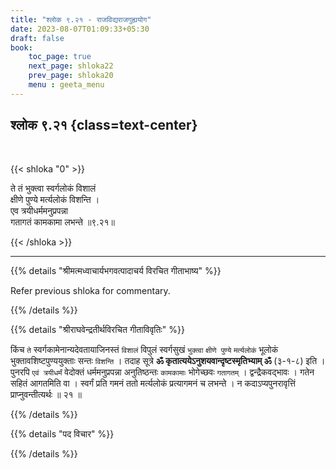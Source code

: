 ```yaml
---
title: "श्लोक ९.२१ - राजविद्यराजगुह्ययोग"
date: 2023-08-07T01:09:33+05:30
draft: false
book:
    toc_page: true
    next_page: shloka22
    prev_page: shloka20
    menu : geeta_menu
---
```




## श्लोक ९.२१ {class=text-center}

<br/>

{{< shloka  "0"  >}}

ते तं भुक्त्वा स्वर्गलोकं विशालं  
क्षीणे पुण्ये मर्त्यलोकं विशन्ति ।   
एव त्रयीधर्ममनुप्रपन्ना  
गतागतं कामकामा लभन्ते ॥९.२१॥

{{< /shloka >}}

---


{{% details "श्रीमत्मध्वाचार्यभगवत्पादाचर्य विरचित  गीताभाष्य" %}}

Refer previous shloka for commentary.

{{% /details %}}



{{% details "श्रीराघवेन्द्रतीर्थविरचित गीताविवृतिः" %}}

किंच `ते` स्वर्गकामेनान्यदेवतायाजिनस्तं `विशालं` विपुलं 
स्वर्गसुखं `भुक्त्वा` `क्षीणे पुण्ये` `मर्त्यलोकं` भूलोकं 
भुक्तावशिष्टपुण्ययुक्ताः सन्तः `विशन्ति` । 
तदाह सूत्रे **ॐ कृतात्ययेऽनुशयवान्दृष्टस्मृतिभ्याम्‌ ॐ** 
(३-१-८) इति । पुनरपि `एवं त्रयीधर्मं` वेदोक्तं 
धर्ममनुप्रपन्ना अनुतिष्ठन्तः `कामकामाः` भोगेच्छवः 
`गतागतम्‌` । द्वन्द्रैकवद्भावः । गतेन सहितं
आगतमिति वा । स्वर्गं प्रति गमनं ततो मर्त्यलोकं 
प्रत्यागमनं च लभन्ते ।
न कदाऽप्यपुनरावृत्तिं प्राप्नुवन्तीत्यर्थः ॥ २१ ॥

{{% /details %}}



{{% details "पद विचार" %}}


{{% /details %}}
